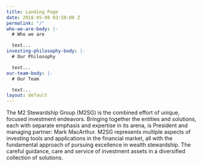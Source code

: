 ```yaml
---
title: Landing Page
date: 2018-05-08 03:58:00 Z
permalink: "/"
who-we-are-body: |-
  # Who we are

  text...
investing-philosophy-body: |-
  # Our Philosophy

  text...
our-team-body: |-
  # Our Team

  text...
layout: default
---
```


The M2 Stewardship Group (M2SG) is the combined effort of unique, focused investment endeavors.  Bringing together the entities and solutions, each with separate emphasis and expertise in its arena, is President and managing partner: Mark MacArthur.  M2SG represents multiple aspects of investing tools and applications in the financial market, all with the fundamental approach of pursuing excellence in wealth stewardship.  The careful guidance, care and service of investment assets in a diversified collection of solutions.

